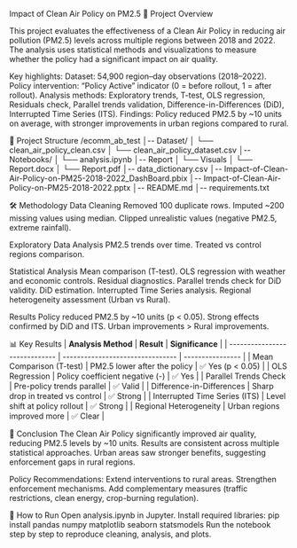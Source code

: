 Impact of Clean Air Policy on PM2.5
📖 Project Overview

This project evaluates the effectiveness of a Clean Air Policy in reducing air pollution (PM2.5) levels across multiple regions between 2018 and 2022. The analysis uses statistical methods and visualizations to measure whether the policy had a significant impact on air quality.

Key highlights:
Dataset: 54,900 region–day observations (2018–2022).
Policy intervention: “Policy Active” indicator (0 = before rollout, 1 = after rollout).
Analysis methods: Exploratory trends, T-test, OLS regression, Residuals check, Parallel trends validation, Difference-in-Differences (DiD), Interrupted Time Series (ITS).
Findings: Policy reduced PM2.5 by ~10 units on average, with stronger improvements in urban regions compared to rural.

📂 Project Structure
/ecomm_ab_test
│-- Dataset/
│ └── clean_air_policy_clean.csv
│ └── clean_air_policy_dataset.csv
│-- Notebooks/
│ └── analysis.ipynb
│-- Report
│ └── Visuals
│ └── Report.docx
│ └── Report.pdf
│-- data_dictionary.csv
│-- Impact-of-Clean-Air-Policy-on-PM25-2018-2022_DashBoard.pbix
│-- Impact-of-Clean-Air-Policy-on-PM25-2018-2022.pptx
│-- README.md
│-- requirements.txt

🛠️ Methodology
Data Cleaning
Removed 100 duplicate rows.
Imputed ~200 missing values using median.
Clipped unrealistic values (negative PM2.5, extreme rainfall).

Exploratory Data Analysis
PM2.5 trends over time.
Treated vs control regions comparison.

Statistical Analysis
Mean comparison (T-test).
OLS regression with weather and economic controls.
Residual diagnostics.
Parallel trends check for DiD validity.
DiD estimation.
Interrupted Time Series analysis.
Regional heterogeneity assessment (Urban vs Rural).

Results
Policy reduced PM2.5 by ~10 units (p < 0.05).
Strong effects confirmed by DiD and ITS.
Urban improvements > Rural improvements.

📊 Key Results
| **Analysis Method**           | **Result**                       | **Significance** |
| ----------------------------- | -------------------------------- | ---------------- |
| Mean Comparison (T-test)      | PM2.5 lower after the policy     | ✅ Yes (p < 0.05) |
| OLS Regression                | Policy coefficient negative (-)  | ✅ Yes            |
| Parallel Trends Check         | Pre-policy trends parallel       | ✅ Valid          |
| Difference-in-Differences     | Sharp drop in treated vs control | ✅ Strong         |
| Interrupted Time Series (ITS) | Level shift at policy rollout    | ✅ Strong         |
| Regional Heterogeneity        | Urban regions improved more      | ✅ Clear          |


📌 Conclusion
The Clean Air Policy significantly improved air quality, reducing PM2.5 levels by ~10 units.
Results are consistent across multiple statistical approaches.
Urban areas saw stronger benefits, suggesting enforcement gaps in rural regions.

Policy Recommendations:
Extend interventions to rural areas.
Strengthen enforcement mechanisms.
Add complementary measures (traffic restrictions, clean energy, crop-burning regulation).

🚀 How to Run
Open analysis.ipynb in Jupyter.
Install required libraries:
pip install pandas numpy matplotlib seaborn statsmodels
Run the notebook step by step to reproduce cleaning, analysis, and plots.
